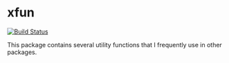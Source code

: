 # xfun

[![Build Status](https://travis-ci.org/yihui/xfun.svg)](https://travis-ci.org/yihui/xfun)
<!--
[![Downloads from the RStudio CRAN mirror](https://cranlogs.r-pkg.org/badges/xfun)](https://cran.rstudio.org/package=xfun)
-->

This package contains several utility functions that I frequently use in other packages.
